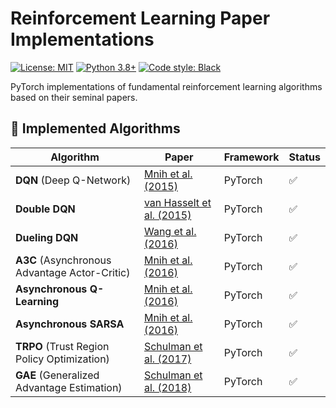 # Reinforcement Learning Paper Implementations

[![License: MIT](https://img.shields.io/badge/License-MIT-yellow.svg)](https://opensource.org/licenses/MIT)
[![Python 3.8+](https://img.shields.io/badge/Python-3.8%2B-blue.svg)](https://www.python.org/)
[![Code style: Black](https://img.shields.io/badge/code%20style-black-000000.svg)](https://github.com/psf/black)

PyTorch implementations of fundamental reinforcement learning algorithms based on their seminal papers.

## 📜 Implemented Algorithms

| Algorithm | Paper | Framework | Status |
|-----------|-------|-----------|--------|
| **DQN** (Deep Q-Network) | [Mnih et al. (2015)](https://www.nature.com/articles/nature14236) | PyTorch | ✅ |
| **Double DQN** | [van Hasselt et al. (2015)](https://arxiv.org/abs/1509.06461) | PyTorch | ✅ |
| **Dueling DQN** | [Wang et al. (2016)](https://arxiv.org/abs/1511.06581) | PyTorch | ✅ |
| **A3C** (Asynchronous Advantage Actor-Critic) | [Mnih et al. (2016)](https://arxiv.org/abs/1602.01783) | PyTorch | ✅ |
| **Asynchronous Q-Learning** | [Mnih et al. (2016)](https://arxiv.org/abs/1602.01783) | PyTorch | ✅ |
| **Asynchronous SARSA** | [Mnih et al. (2016)](https://arxiv.org/abs/1602.01783) | PyTorch | ✅ |
| **TRPO** (Trust Region Policy Optimization) | [Schulman et al. (2017)](https://arxiv.org/pdf/1502.05477) | PyTorch | ✅ |
| **GAE** (Generalized Advantage Estimation) | [Schulman et al. (2018)](https://arxiv.org/pdf/1506.02438) | PyTorch | ✅ |



